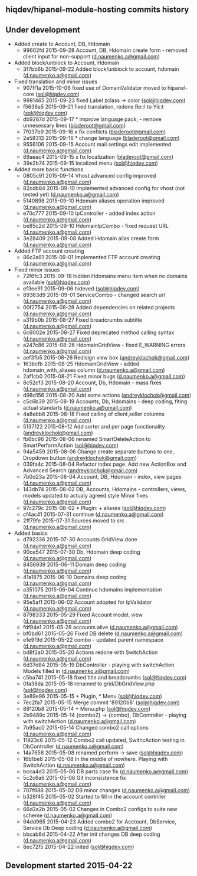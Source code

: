 hiqdev/hipanel-module-hosting commits history
---------------------------------------------

## Under development

- Added create to Account, DB, Hdomain
    - 99602fd 2015-09-28 Account, DB, Hdomain create form - removed client input for non-support (d.naumenko.a@gmail.com)
- Added block/unblock to Account, Hdomain
    - 3f7bb6b 2015-09-22 Added block/unblock to account, hdomain (d.naumenko.a@gmail.com)
- Fixed translation and minor issues
    - 907ff1a 2015-10-06 fixed use of DomainValidator moved to hipanel-core (sol@hiqdev.com)
    - 9981465 2015-09-23 fixed Label zclass -> color (sol@hiqdev.com)
    - f5636a5 2015-09-21 fixed translation, redone Re::l to Yii::t (sol@hiqdev.com)
    - db9287d 2015-09-17 * improve language pack; - remove unnesessary lines (bladeroot@gmail.com)
    - 7f037b9 2015-09-16 x fix conflicts (bladeroot@gmail.com)
    - 2e58313 2015-09-16 * change language (bladeroot@gmail.com)
    - 9556106 2015-09-15 Account mail settings edit implemented (d.naumenko.a@gmail.com)
    - 89aeac4 2015-09-15 x fix localization (bladeroot@gmail.com)
    - 39e2b74 2015-09-15 localized menu (sol@hiqdev.com)
- Added more basic functions
    - 0805c91 2015-09-14 Vhost advanced config improved (d.naumenko.a@gmail.com)
    - 82cdb84 2015-09-10 Implemented advanced config for vhost (not tested yet) (d.naumenko.a@gmail.com)
    - 5140898 2015-09-10 Hdomain aliases operation improved (d.naumenko.a@gmail.com)
    - e70c777 2015-09-10 IpController - added index action (d.naumenko.a@gmail.com)
    - be85c2d 2015-09-10 HdomainIpCombo - fixed request URL (d.naumenko.a@gmail.com)
    - 3e28409 2015-09-08 Added Hdomain alias create form (d.naumenko.a@gmail.com)
- Added FTP account creating
    - 86c2a81 2015-09-01 Implemented FTP account creating (d.naumenko.a@gmail.com)
- Fixed minor issues
    - 72f6fc3 2015-09-18 hidden Hdomains menu item when no domains available (sol@hiqdev.com)
    - ef3ee91 2015-09-06 hideved (sol@hiqdev.com)
    - 89363d9 2015-09-01 ServiceCombo - changed search url (d.naumenko.a@gmail.com)
    - 00f2754 2015-08-28 Added dependencies on related projects (d.naumenko.a@gmail.com)
    - a319b0b 2015-08-27 Fixed breadcrumbs subtitle (d.naumenko.a@gmail.com)
    - 6c6002e 2015-08-27 Fixed deprecated method calling syntax (d.naumenko.a@gmail.com)
    - a247c86 2015-08-26 HdomainGridView - fixed E_WARNING errors (d.naumenko.a@gmail.com)
    - aef3fb5 2015-08-26 Redisign view box (andreyklochok@gmail.com)
    - 163bcfb 2015-08-25 HdomainGridView - added hdomain_with_aliases column (d.naumenko.a@gmail.com)
    - 2af1cb0 2015-08-21 Fixed minor bugs (d.naumenko.a@gmail.com)
    - 8c52cf3 2015-08-20 Account, Db, Hdomain - mass fixes (d.naumenko.a@gmail.com)
    - d98d156 2015-08-20 Add some actions (andreyklochok@gmail.com)
    - c5c6b39 2015-08-19 Accounts, Db, Hdomains - deep coding, fiting actual standarts (d.naumenko.a@gmail.com)
    - 4a8ebb8 2015-08-18 Fixed calling of client,seller columns (d.naumenko.a@gmail.com)
    - 5137122 2015-08-12 Add sorter and per page functionality (andreyklochok@gmail.com)
    - fb6bc96 2015-08-06 renamed SmartDeleteAction to SmartPerformAction (sol@hiqdev.com)
    - 94a5459 2015-08-06 Change create separate buttons to one, Dropdown button (andreyklochok@gmail.com)
    - 039fa4c 2015-08-04 Refactor index page. Add new ActionBox and Advanced Search (andreyklochok@gmail.com)
    - 7b0d23a 2015-08-04 Account, DB, Hdomain - index, view pages (d.naumenko.a@gmail.com)
    - 143db74 2015-08-02 DB, Accounts, Hdomains - controllers, views, models updated to actualy agreed style Minor fixes (d.naumenko.a@gmail.com)
    - 97c279c 2015-08-02 * Plugin: + aliases (sol@hiqdev.com)
    - cf4ac41 2015-07-31 continue (d.naumenko.a@gmail.com)
    - 2ff79fe 2015-07-31 Sources moved to src (d.naumenko.a@gmail.com)
- Added basics
    - d792336 2015-07-30 Accounts GridView done (d.naumenko.a@gmail.com)
    - 90ce547 2015-07-30 Db, Hdomain deep coding (d.naumenko.a@gmail.com)
    - 8456939 2015-06-11 Domain deep coding (d.naumenko.a@gmail.com)
    - 41a1875 2015-06-10 Domains deep coding (d.naumenko.a@gmail.com)
    - a351075 2015-06-04 Continue hdomains implementation (d.naumenko.a@gmail.com)
    - 95e5af1 2015-06-02 Account adopted for IpValidator (d.naumenko.a@gmail.com)
    - 8798333 2015-05-29 Fixed Account model, view (d.naumenko.a@gmail.com)
    - fdf94e1 2015-05-28 accounts alive (d.naumenko.a@gmail.com)
    - bf0bd61 2015-05-26 Fixed DB delete (d.naumenko.a@gmail.com)
    - e1e9f9d 2015-05-22 combo - updated parent namespace (d.naumenko.a@gmail.com)
    - bd8f2a0 2015-05-20 Actions redone with SwitchAction (d.naumenko.a@gmail.com)
    - 6d37d84 2015-05-19 DbController - playing with switchAction Models filled in (d.naumenko.a@gmail.com)
    - c5ba741 2015-05-18 fixed title and breadcrumbs (sol@hiqdev.com)
    - 0fa38da 2015-05-18 renamed to grid/DbGridView.php (sol@hiqdev.com)
    - 3e89e96 2015-05-15 + Plugin, * Menu (sol@hiqdev.com)
    - 7ec2fa7 2015-05-15 Merge commit '89120b8' (sol@hiqdev.com)
    - 89120b8 2015-05-14 + Menu.php (sol@hiqdev.com)
    - 2b9489c 2015-05-14 {combo2} -> {combo}, DbController - playing with switchAction (d.naumenko.a@gmail.com)
    - 7b95ac0 2015-05-14 Changed combo2 call options (d.naumenko.a@gmail.com)
    - 11923c6 2015-05-12 Combo2 call updated, SwithcAction testing in DbController (d.naumenko.a@gmail.com)
    - 14a7658 2015-05-08 renamed perform -> save (sol@hiqdev.com)
    - 16b1be8 2015-05-08 In the middle of nowhere. Playing with SwitchAction (d.naumenko.a@gmail.com)
    - bcca4d3 2015-05-06 DB parts case fix (d.naumenko.a@gmail.com)
    - 5c2c6a6 2015-05-06 Git inconsistence fix (d.naumenko.a@gmail.com)
    - 707f988 2015-05-02 DB minor changes (d.naumenko.a@gmail.com)
    - b328f45 2015-05-02  Started to fill in the account contriller (d.naumenko.a@gmail.com)
    - 66d2a2b 2015-05-02  Changes in Combo2 configs to suite new scheme (d.naumenko.a@gmail.com)
    - 94dd965 2015-04-23  Added combo2 for Acctount, DbService, Service  Db Deep coding (d.naumenko.a@gmail.com)
    - bbcab8d 2015-04-22  After init changes  DB deep coding (d.naumenko.a@gmail.com)
    - 8ec72f5 2015-04-22 inited (sol@hiqdev.com)

## Development started 2015-04-22

